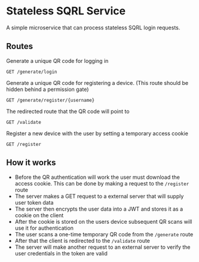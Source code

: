 Stateless SQRL Service
======================

A simple microservice that can process stateless SQRL login requests.

## Routes

Generate a unique QR code for logging in

```
GET /generate/login
```

Generate a unique QR code for registering a device. (This route should be hidden behind a permission gate)

```
GET /generate/register/{username}
```

The redirected route that the QR code will point to

```
GET /validate
```

Register a new device with the user by setting a temporary access cookie

```
GET /register
```

## How it works

- Before the QR authentication will work the user must download the access cookie. This can be done by making a request
to the `/register` route
- The server makes a GET request to a external server that will supply user token data
- The server then encrypts the user data into a JWT and stores it as a cookie on the client
- After the cookie is stored on the users device subsequent QR scans will use it for authentication
- The user scans a one-time temporary QR code from the `/generate` route
- After that the client is redirected to the `/validate` route
- The server will make another request to an external server to verify the user credentials in the token are valid

